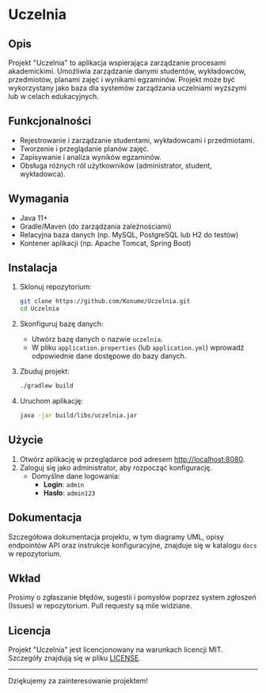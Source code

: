 # Uczelnia

## Opis

Projekt "Uczelnia" to aplikacja wspierająca zarządzanie procesami akademickimi. Umożliwia zarządzanie danymi studentów, wykładowców, przedmiotów, planami zajęć i wynikami egzaminów. Projekt może być wykorzystany jako baza dla systemów zarządzania uczelniami wyższymi lub w celach edukacyjnych.

## Funkcjonalności

- Rejestrowanie i zarządzanie studentami, wykładowcami i przedmiotami.
- Tworzenie i przeglądanie planów zajęć.
- Zapisywanie i analiza wyników egzaminów.
- Obsługa różnych ról użytkowników (administrator, student, wykładowca).

## Wymagania

- Java 11+
- Gradle/Maven (do zarządzania zależnościami)
- Relacyjna baza danych (np. MySQL, PostgreSQL lub H2 do testów)
- Kontener aplikacji (np. Apache Tomcat, Spring Boot)

## Instalacja

1. Sklonuj repozytorium:
   ```bash
   git clone https://github.com/Konume/Uczelnia.git
   cd Uczelnia
   ```

2. Skonfiguruj bazę danych:
   - Utwórz bazę danych o nazwie `uczelnia`.
   - W pliku `application.properties` (lub `application.yml`) wprowadź odpowiednie dane dostępowe do bazy danych.

3. Zbuduj projekt:
   ```bash
   ./gradlew build
   ```

4. Uruchom aplikację:
   ```bash
   java -jar build/libs/uczelnia.jar
   ```

## Użycie

1. Otwórz aplikację w przeglądarce pod adresem [http://localhost:8080](http://localhost:8080).
2. Zaloguj się jako administrator, aby rozpocząć konfigurację.
   - Domyślne dane logowania:
     - **Login**: `admin`
     - **Hasło**: `admin123`

## Dokumentacja

Szczegółowa dokumentacja projektu, w tym diagramy UML, opisy endpointów API oraz instrukcje konfiguracyjne, znajduje się w katalogu `docs` w repozytorium.

## Wkład

Prosimy o zgłaszanie błędów, sugestii i pomysłów poprzez system zgłoszeń (Issues) w repozytorium. Pull requesty są mile widziane.

## Licencja

Projekt "Uczelnia" jest licencjonowany na warunkach licencji MIT. Szczegóły znajdują się w pliku [LICENSE](LICENSE).

---

Dziękujemy za zainteresowanie projektem!
